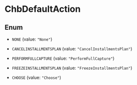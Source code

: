 
# ChbDefaultAction

## Enum


* `NONE` (value: `"None"`)

* `CANCELINSTALLMENTSPLAN` (value: `"CancelInstallmentsPlan"`)

* `PERFORMFULLCAPTURE` (value: `"PerformFullCapture"`)

* `FREEZEINSTALLMENTSPLAN` (value: `"FreezeInstallmentsPlan"`)

* `CHOOSE` (value: `"Choose"`)



